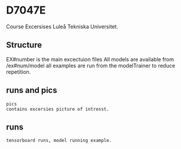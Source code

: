 # D7047E

Course Excersises Luleå Tekniska Universitet.

## Structure
EX\#number is the main excectuion files
All models are available from /ex\#num/model
all examples are run from the modelTrainer to reduce repetition.

## runs and pics
    pics
    contains excersies picture of intresst.
## runs
    tensorboard runs, model running example.